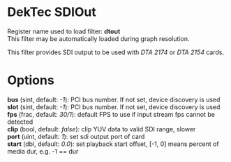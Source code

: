 <!-- automatically generated - do not edit, patch gpac/applications/gpac/gpac.c -->

# DekTec SDIOut  
  
Register name used to load filter: __dtout__  
This filter may be automatically loaded during graph resolution.  
  
This filter provides SDI output to be used with _DTA 2174_ or _DTA 2154_ cards.  
  

# Options    
  
<a id="bus">__bus__</a> (sint, default: _-1_): PCI bus number. If not set, device discovery is used  
<a id="slot">__slot__</a> (sint, default: _-1_): PCI bus number. If not set, device discovery is used  
<a id="fps">__fps__</a> (frac, default: _30/1_): default FPS to use if input stream fps cannot be detected  
<a id="clip">__clip__</a> (bool, default: _false_): clip YUV data to valid SDI range, slower  
<a id="port">__port__</a> (uint, default: _1_): set sdi output port of card  
<a id="start">__start__</a> (dbl, default: _0.0_): set playback start offset, [-1, 0] means percent of media dur, e.g. -1 == dur  
  
